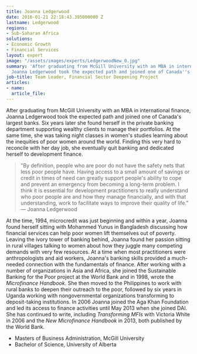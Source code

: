 ```yaml
---
title: Joanna Ledgerwood
date: 2016-01-21 22:18:43.395000000 Z
lastname: Ledgerwood
regions:
- Sub-Saharan Africa
solutions:
- Economic Growth
- Financial Services
layout: expert
image: "/assets/images/experts/LedgerwoodNew_0.jpg"
summary: 'After graduating from McGill University with an MBA in international finance,
  Joanna Ledgerwood took the expected path and joined one of Canada''s largest banks. '
job-title: Team Leader, Financial Sector Deepening Project
articles:
- name: 
  article_file: 
---
```


After graduating from McGill University with an MBA in international finance, Joanna Ledgerwood took the expected path and joined one of Canada's largest banks. Six years later she found herself in the private banking department supporting wealthy clients to manage their portfolios. At the same time, she was taking night classes in women's studies learning about the inequities of poor women around the world. Finding this very hard to reconcile with her day job, she eventually quit banking and dedicated herself to development finance.

> "By definition, people who are poor do not have the safety nets that less poor people have. Having access to a small amount of savings or credit in times of need can greatly support people's ability to cope and prevent an emergency from becoming a long-term problem. I think it is essential for development practitioners to really understand who poor people are and how they manage financially, and with that understanding, work to facilitate ways to improve their quality of life." — Joanna Ledgerwood

At the time, 1994, microcredit was just beginning and within a year, Joanna found herself sitting with Mohammed Yunus in Bangladesh discussing how financial services can help poor women lift themselves out of poverty. Leaving the ivory tower of banking behind, Joanna found her passion sitting in rural villages talking to women about how they juggle many competing demands with very few resources. At a time when most practitioners were anthropologists and aid workers, Joanna's banking skills provided a much-needed connection with the fundamentals of finance. After working with a number of organizations in Asia and Africa, she joined the Sustainable Banking for the Poor project at the World Bank and in 1998, wrote the _Microfinance Handbook_. She then moved to the Philippines to work with rural banks to deepen their outreach to the poor, followed by six years in Uganda working with nongovernmental organizations transforming to deposit-taking institutions. In 2006 Joanna joined the Aga Khan Foundation and led its access to finance activities until May 2013 when she joined DAI. She has continued to write, including _Transforming MFIs_ with Victoria White in 2006 and the _New Microfinance Handbook_ in 2013, both published by the World Bank.

* Masters of Business Administration, McGill University
* Bachelor of Science, University of Alberta
